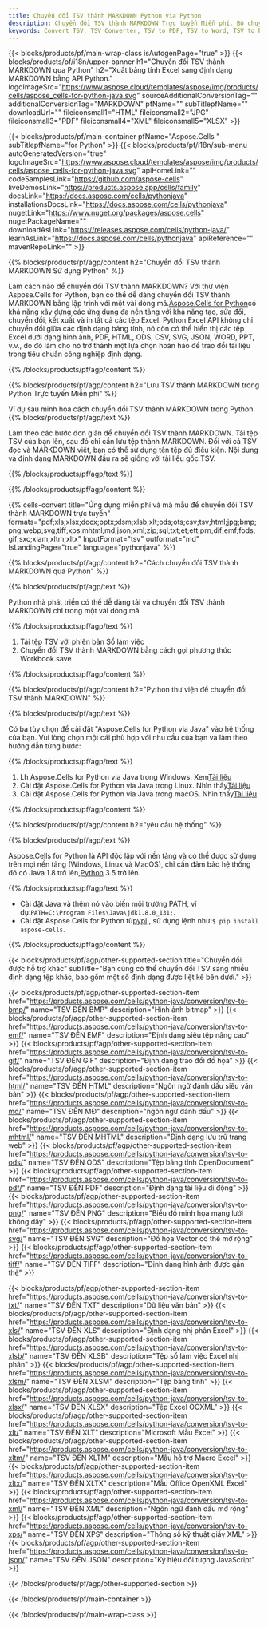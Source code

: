 ```yaml
---
title: Chuyển đổi TSV thành MARKDOWN Python via Python
description: Chuyển đổi TSV thành MARKDOWN Trực tuyến Miễn phí. Bộ chuyển đổi TSV sang MARKDOWN trực tuyến miễn phí. Python TSV đến MARKDOWN. TSV đến MARKDOWN qua Python.
keywords: Convert TSV, TSV Converter, TSV to PDF, TSV to Word, TSV to PPT, TSV to Image
---
```

{{< blocks/products/pf/main-wrap-class isAutogenPage="true" >}}
{{< blocks/products/pf/i18n/upper-banner h1="Chuyển đổi TSV thành MARKDOWN qua Python" h2="Xuất bảng tính Excel sang định dạng MARKDOWN bằng API Python." logoImageSrc="https://www.aspose.cloud/templates/aspose/img/products/cells/aspose_cells-for-python-java.svg" sourceAdditionalConversionTag="" additionalConversionTag="MARKDOWN" pfName="" subTitlepfName="" downloadUrl="" fileiconsmall1="HTML" fileiconsmall2="JPG" fileiconsmall3="PDF" fileiconsmall4="XML" fileiconsmall5="XLSX" >}}

{{< blocks/products/pf/main-container pfName="Aspose.Cells " subTitlepfName="for Python" >}}
{{< blocks/products/pf/i18n/sub-menu autoGeneratedVersion="true" logoImageSrc="https://www.aspose.cloud/templates/aspose/img/products/cells/aspose_cells-for-python-java.svg" apiHomeLink="" codeSamplesLink="https://github.com/aspose-cells" liveDemosLink="https://products.aspose.app/cells/family" docsLink="https://docs.aspose.com/cells/pythonjava" installationsDocsLink="https://docs.aspose.com/cells/pythonjava" nugetLink="https://www.nuget.org/packages/aspose.cells" nugetPackageName="" downloadAsLink="https://releases.aspose.com/cells/python-java/" learnAsLink="https://docs.aspose.com/cells/pythonjava" apiReference="" mavenRepoLink="" >}}


{{% blocks/products/pf/agp/content h2="Chuyển đổi TSV thành MARKDOWN Sử dụng Python" %}}

Làm cách nào để chuyển đổi TSV thành MARKDOWN? Với thư viện Aspose.Cells for Python, bạn có thể dễ dàng chuyển đổi TSV thành MARKDOWN bằng lập trình với một vài dòng mã.[Aspose.Cells for Python](https://pypi.org/project/aspose-cells)có khả năng xây dựng các ứng dụng đa nền tảng với khả năng tạo, sửa đổi, chuyển đổi, kết xuất và in tất cả các tệp Excel. Python Excel API không chỉ chuyển đổi giữa các định dạng bảng tính, nó còn có thể hiển thị các tệp Excel dưới dạng hình ảnh, PDF, HTML, ODS, CSV, SVG, JSON, WORD, PPT, v.v., do đó làm cho nó trở thành một lựa chọn hoàn hảo để trao đổi tài liệu trong tiêu chuẩn công nghiệp định dạng.
 
{{% /blocks/products/pf/agp/content %}}

{{% blocks/products/pf/agp/content h2="Lưu TSV thành MARKDOWN trong Python Trực tuyến Miễn phí" %}}

Ví dụ sau minh họa cách chuyển đổi TSV thành MARKDOWN trong Python.
{{% blocks/products/pf/agp/text %}}

Làm theo các bước đơn giản để chuyển đổi TSV thành MARKDOWN. Tải tệp TSV của bạn lên, sau đó chỉ cần lưu tệp thành MARKDOWN. Đối với cả TSV đọc và MARKDOWN viết, bạn có thể sử dụng tên tệp đủ điều kiện. Nội dung và định dạng MARKDOWN đầu ra sẽ giống với tài liệu gốc TSV.

{{% /blocks/products/pf/agp/text %}}

{{% /blocks/products/pf/agp/content %}}

{{% cells-convert title="Ứng dụng miễn phí và mã mẫu để chuyển đổi TSV thành MARKDOWN trực tuyến" formats="pdf;xls;xlsx;docx;pptx;xlsm;xlsb;xlt;ods;ots;csv;tsv;html;jpg;bmp;png;webp;svg;tiff;xps;mhtml;md;json;xml;zip;sql;txt;et;ett;prn;dif;emf;fods;gif;sxc;xlam;xltm;xltx" InputFormat="tsv" outformat="md" IsLandingPage="true" language="pythonjava" %}}

{{% blocks/products/pf/agp/content h2="Cách chuyển đổi TSV thành MARKDOWN qua Python" %}}

{{% blocks/products/pf/agp/text %}}

 Python nhà phát triển có thể dễ dàng tải và chuyển đổi TSV thành MARKDOWN chỉ trong một vài dòng mã.

{{% /blocks/products/pf/agp/text %}}

1.  Tải tệp TSV với phiên bản Sổ làm việc
1.  Chuyển đổi TSV thành MARKDOWN bằng cách gọi phương thức Workbook.save

{{% /blocks/products/pf/agp/content %}}

{{% blocks/products/pf/agp/content h2="Python thư viện để chuyển đổi TSV thành MARKDOWN" %}}

{{% blocks/products/pf/agp/text %}}

Có ba tùy chọn để cài đặt "Aspose.Cells for Python via Java" vào hệ thống của bạn. Vui lòng chọn một cái phù hợp với nhu cầu của bạn và làm theo hướng dẫn từng bước:

{{% /blocks/products/pf/agp/text %}}

1.  Lh Aspose.Cells for Python via Java trong Windows. Xem[Tài liệu](https://docs.aspose.com/cells/python-java/getting-started/#windows)
1.  Cài đặt Aspose.Cells for Python via Java trong Linux. Nhìn thấy[Tài liệu](https://docs.aspose.com/cells/python-java/getting-started/#linux)
1.  Cài đặt Aspose.Cells for Python via Java trong macOS. Nhìn thấy[Tài liệu](https://docs.aspose.com/cells/python-java/getting-started/#macos)

{{% /blocks/products/pf/agp/content %}}

{{% blocks/products/pf/agp/content h2="yêu cầu hệ thống" %}}

{{% blocks/products/pf/agp/text %}}

 Aspose.Cells for Python là API độc lập với nền tảng và có thể được sử dụng trên mọi nền tảng (Windows, Linux và MacOS), chỉ cần đảm bảo hệ thống đó có Java 1.8 trở lên,[Python](https://www.python.org/downloads/) 3.5 trở lên.
 
{{% /blocks/products/pf/agp/text %}}

-  Cài đặt Java và thêm nó vào biến môi trường PATH, ví dụ:<code>PATH=C:\Program Files\Java\jdk1.8.0_131;</code>.
- Cài đặt Aspose.Cells for Python từ<a href="https://pypi.org/project/aspose-cells/">pypi</a> , sử dụng lệnh như:<code>$ pip install aspose-cells</code>.

{{% /blocks/products/pf/agp/content %}}


{{< blocks/products/pf/agp/other-supported-section title="Chuyển đổi được hỗ trợ khác" subTitle="Bạn cũng có thể chuyển đổi TSV sang nhiều định dạng tệp khác, bao gồm một số định dạng được liệt kê bên dưới." >}}

{{< blocks/products/pf/agp/other-supported-section-item href="https://products.aspose.com/cells/python-java/conversion/tsv-to-bmp/" name="TSV ĐẾN BMP" description="Hình ảnh bitmap" >}}
{{< blocks/products/pf/agp/other-supported-section-item href="https://products.aspose.com/cells/python-java/conversion/tsv-to-emf/" name="TSV ĐẾN EMF" description="Định dạng siêu tệp nâng cao" >}}
{{< blocks/products/pf/agp/other-supported-section-item href="https://products.aspose.com/cells/python-java/conversion/tsv-to-gif/" name="TSV ĐẾN GIF" description="Định dạng trao đổi đồ họa" >}}
{{< blocks/products/pf/agp/other-supported-section-item href="https://products.aspose.com/cells/python-java/conversion/tsv-to-html/" name="TSV ĐẾN HTML" description="Ngôn ngữ đánh dấu siêu văn bản" >}}
{{< blocks/products/pf/agp/other-supported-section-item href="https://products.aspose.com/cells/python-java/conversion/tsv-to-md/" name="TSV ĐẾN MĐ" description="ngôn ngữ đánh dấu" >}}
{{< blocks/products/pf/agp/other-supported-section-item href="https://products.aspose.com/cells/python-java/conversion/tsv-to-mhtml/" name="TSV ĐẾN MHTML" description="Định dạng lưu trữ trang web" >}}
{{< blocks/products/pf/agp/other-supported-section-item href="https://products.aspose.com/cells/python-java/conversion/tsv-to-ods/" name="TSV ĐẾN ODS" description="Tệp bảng tính OpenDocument" >}}
{{< blocks/products/pf/agp/other-supported-section-item href="https://products.aspose.com/cells/python-java/conversion/tsv-to-pdf/" name="TSV ĐẾN PDF" description="Định dạng tài liệu di động" >}}
{{< blocks/products/pf/agp/other-supported-section-item href="https://products.aspose.com/cells/python-java/conversion/tsv-to-png/" name="TSV ĐẾN PNG" description="Biểu đồ minh họa mạng lưới không dây" >}}
{{< blocks/products/pf/agp/other-supported-section-item href="https://products.aspose.com/cells/python-java/conversion/tsv-to-svg/" name="TSV ĐẾN SVG" description="Đồ họa Vector có thể mở rộng" >}}
{{< blocks/products/pf/agp/other-supported-section-item href="https://products.aspose.com/cells/python-java/conversion/tsv-to-tiff/" name="TSV ĐẾN TIFF" description="Định dạng hình ảnh được gắn thẻ" >}}

{{< blocks/products/pf/agp/other-supported-section-item href="https://products.aspose.com/cells/python-java/conversion/tsv-to-txt/" name="TSV ĐẾN TXT" description="Dữ liệu văn bản" >}}
{{< blocks/products/pf/agp/other-supported-section-item href="https://products.aspose.com/cells/python-java/conversion/tsv-to-xls/" name="TSV ĐẾN XLS" description="Định dạng nhị phân Excel" >}}
{{< blocks/products/pf/agp/other-supported-section-item href="https://products.aspose.com/cells/python-java/conversion/tsv-to-xlsb/" name="TSV ĐẾN XLSB" description="Tệp sổ làm việc Excel nhị phân" >}}
{{< blocks/products/pf/agp/other-supported-section-item href="https://products.aspose.com/cells/python-java/conversion/tsv-to-xlsm/" name="TSV ĐẾN XLSM" description="Tệp bảng tính" >}}
{{< blocks/products/pf/agp/other-supported-section-item href="https://products.aspose.com/cells/python-java/conversion/tsv-to-xlsx/" name="TSV ĐẾN XLSX" description="Tệp Excel OOXML" >}}
{{< blocks/products/pf/agp/other-supported-section-item href="https://products.aspose.com/cells/python-java/conversion/tsv-to-xlt/" name="TSV ĐẾN XLT" description="Microsoft Mẫu Excel" >}}
{{< blocks/products/pf/agp/other-supported-section-item href="https://products.aspose.com/cells/python-java/conversion/tsv-to-xltm/" name="TSV ĐẾN XLTM" description="Mẫu hỗ trợ Macro Excel" >}}
{{< blocks/products/pf/agp/other-supported-section-item href="https://products.aspose.com/cells/python-java/conversion/tsv-to-xltx/" name="TSV ĐẾN XLTX" description="Mẫu Office OpenXML Excel" >}}
{{< blocks/products/pf/agp/other-supported-section-item href="https://products.aspose.com/cells/python-java/conversion/tsv-to-xml/" name="TSV ĐẾN XML" description="Ngôn ngữ đánh dấu mở rộng" >}}
{{< blocks/products/pf/agp/other-supported-section-item href="https://products.aspose.com/cells/python-java/conversion/tsv-to-xps/" name="TSV ĐẾN XPS" description="Thông số kỹ thuật giấy XML" >}}
{{< blocks/products/pf/agp/other-supported-section-item href="https://products.aspose.com/cells/python-java/conversion/tsv-to-json/" name="TSV ĐẾN JSON" description="Ký hiệu đối tượng JavaScript" >}}

{{< /blocks/products/pf/agp/other-supported-section >}}

{{< /blocks/products/pf/main-container >}}
    
{{< /blocks/products/pf/main-wrap-class >}}
